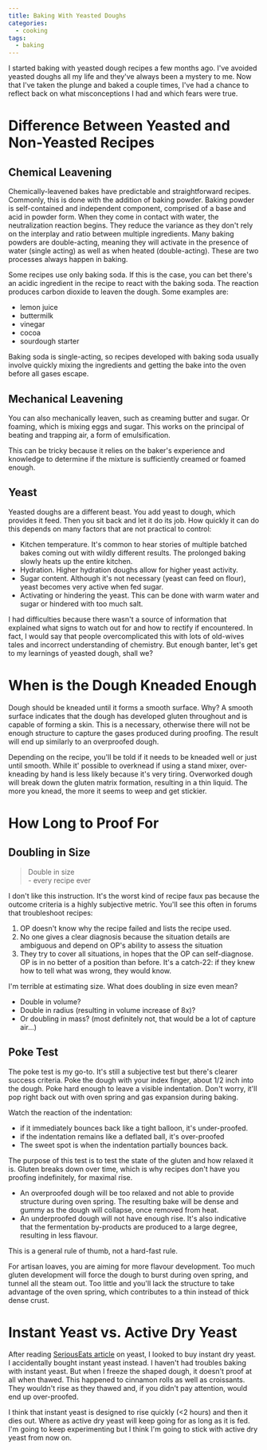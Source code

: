 ```yaml
---
title: Baking With Yeasted Doughs
categories:
  - cooking
tags:
  - baking
---
```


I started baking with yeasted dough recipes a few months ago.
I've avoided yeasted doughs all my life and they've always been a mystery to me.
Now that I've taken the plunge and baked a couple times, I've had a chance to reflect back on what misconceptions I had
and which fears were true.

# Difference Between Yeasted and Non-Yeasted Recipes

## Chemical Leavening

Chemically-leavened bakes have predictable and straightforward recipes.
Commonly, this is done with the addition of baking powder.
Baking powder is self-contained and independent component, comprised of a base and acid in powder form.
When they come in contact with water, the neutralization reaction begins.
They reduce the variance as they don't rely on the interplay and ratio between multiple ingredients.
Many baking powders are double-acting, meaning they will activate in the presence of water (single acting) as well as
when heated (double-acting).
These are two processes always happen in baking.

Some recipes use only baking soda.
If this is the case, you can bet there's an acidic ingredient in the recipe to react with the baking soda.
The reaction produces carbon dioxide to leaven the dough.
Some examples are:

- lemon juice
- buttermilk
- vinegar
- cocoa
- sourdough starter

Baking soda is single-acting, so recipes developed with baking soda usually involve quickly mixing the ingredients and
getting the bake into the oven before all gases escape.

## Mechanical Leavening

You can also mechanically leaven, such as creaming butter and sugar.
Or foaming, which is mixing eggs and sugar.
This works on the principal of beating and trapping air, a form of emulsification.

This can be tricky because it relies on the baker's experience and knowledge to determine if the mixture is sufficiently
creamed or foamed enough.

## Yeast

Yeasted doughs are a different beast.
You add yeast to dough, which provides it feed.
Then you sit back and let it do its job.
How quickly it can do this depends on many factors that are not practical to control:

- Kitchen temperature. It's common to hear stories of multiple batched bakes coming out with wildly different results.
The prolonged baking slowly heats up the entire kitchen.
- Hydration. Higher hydration doughs allow for higher yeast activity.
- Sugar content. Although it's not necessary (yeast can feed on flour), yeast becomes very active when fed sugar.
- Activating or hindering the yeast. This can be done with warm water and sugar or hindered with too much salt.

I had difficulties because there wasn't a source of information that explained what signs to watch out for and how to
rectify if encountered.
In fact, I would say that people overcomplicated this with lots of old-wives tales and incorrect understanding of
chemistry.
But enough banter, let's get to my learnings of yeasted dough, shall we?

# When is the Dough Kneaded Enough

Dough should be kneaded until it forms a smooth surface.
Why? A smooth surface indicates that the dough has developed gluten throughout and is capable of forming a skin.
This is a necessary, otherwise there will not be enough structure to capture the gases produced during proofing.
The result will end up similarly to an overproofed dough.

Depending on the recipe, you'll be told if it needs to be kneaded well or just until smooth.
While it' possible to overknead if using a stand mixer, over-kneading by hand is less likely because it's very tiring.
Overworked dough will break down the gluten matrix formation, resulting in a thin liquid.
The more you knead, the more it seems to weep and get stickier.

# How Long to Proof For

## Doubling in Size

> Double in size \
> \- every recipe ever

I don't like this instruction.
It's the worst kind of recipe faux pas because the outcome criteria is a highly subjective metric.
You'll see this often in forums that troubleshoot recipes:

1. OP doesn't know why the recipe failed and lists the recipe used.
1. No one gives a clear diagnosis because the situation details are ambiguous and depend on OP's ability to assess the
situation
1. They try to cover all situations, in hopes that the OP can self-diagnose.
OP is in no better of a position than before.
It's a catch-22: if they knew how to tell what was wrong, they would know.

I'm terrible at estimating size.
What does doubling in size even mean?

- Double in volume?
- Double in radius (resulting in volume increase of 8x)?
- Or doubling in mass? (most definitely not, that would be a lot of capture air...)

## Poke Test

The poke test is my go-to.
It's still a subjective test but there's clearer success criteria.
Poke the dough with your index finger, about 1/2 inch into the dough.
Poke hard enough to leave a visible indentation.
Don't worry, it'll pop right back out with oven spring and gas expansion during baking.

Watch the reaction of the indentation:

- if it immediately bounces back like a tight balloon, it's under-proofed.
- if the indentation remains like a deflated ball, it's over-proofed
- The sweet spot is when the indentation partially bounces back.

The purpose of this test is to test the state of the gluten and how relaxed it is.
Gluten breaks down over time, which is why recipes don't have you proofing indefinitely, for maximal rise.

- An overproofed dough will be too relaxed and not able to provide structure during oven spring.
The resulting bake will be dense and gummy as the dough will collapse, once removed from heat.
- An underproofed dough will not have enough rise.
It's also indicative that the fermentation by-products are produced to a large degree, resulting in less flavour.

This is a general rule of thumb, not a hard-fast rule.

For artisan loaves, you are aiming for more flavour development.
Too much gluten development will force the dough to burst during oven spring, and tunnel all the steam out.
Too little and you'll lack the structure to take advantage of the oven spring, which contributes to a thin instead of
thick dense crust.

# Instant Yeast vs. Active Dry Yeast

After reading [SeriousEats article][1] on yeast, I looked to buy instant dry yeast.
I accidentally bought instant yeast instead.
I haven't had troubles baking with instant yeast.
But when I freeze the shaped dough, it doesn't proof at all when thawed.
This happened to cinnamon rolls as well as croissants.
They wouldn't rise as they thawed and, if you didn't pay attention, would end up over-proofed.

[1]: https://www.seriouseats.com/2018/03/all-about-dry-yeast-instant-active-dry-fast-acting-and-more.html

I think that instant yeast is designed to rise quickly (<2 hours) and then it dies out.
Where as active dry yeast will keep going for as long as it is fed.
I'm going to keep experimenting but I think I'm going to stick with active dry yeast from now on.
